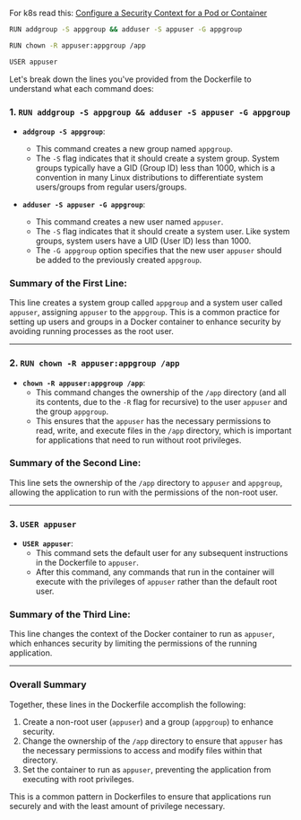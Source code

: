 For k8s read this: [Configure a Security Context for a Pod or Container](https://kubernetes.io/docs/tasks/configure-pod-container/security-context/)

```bash
RUN addgroup -S appgroup && adduser -S appuser -G appgroup

RUN chown -R appuser:appgroup /app

USER appuser
```

Let's break down the lines you've provided from the Dockerfile to understand what each command does:

### 1. `RUN addgroup -S appgroup && adduser -S appuser -G appgroup`

- **`addgroup -S appgroup`**:
  - This command creates a new group named `appgroup`.
  - The `-S` flag indicates that it should create a system group. System groups typically have a GID (Group ID) less than 1000, which is a convention in many Linux distributions to differentiate system users/groups from regular users/groups.

- **`adduser -S appuser -G appgroup`**:
  - This command creates a new user named `appuser`.
  - The `-S` flag indicates that it should create a system user. Like system groups, system users have a UID (User ID) less than 1000.
  - The `-G appgroup` option specifies that the new user `appuser` should be added to the previously created `appgroup`.

### Summary of the First Line:
This line creates a system group called `appgroup` and a system user called `appuser`, assigning `appuser` to the `appgroup`. This is a common practice for setting up users and groups in a Docker container to enhance security by avoiding running processes as the root user.

---

### 2. `RUN chown -R appuser:appgroup /app`

- **`chown -R appuser:appgroup /app`**:
  - This command changes the ownership of the `/app` directory (and all its contents, due to the `-R` flag for recursive) to the user `appuser` and the group `appgroup`.
  - This ensures that the `appuser` has the necessary permissions to read, write, and execute files in the `/app` directory, which is important for applications that need to run without root privileges.

### Summary of the Second Line:
This line sets the ownership of the `/app` directory to `appuser` and `appgroup`, allowing the application to run with the permissions of the non-root user.

---

### 3. `USER appuser`

- **`USER appuser`**:
  - This command sets the default user for any subsequent instructions in the Dockerfile to `appuser`.
  - After this command, any commands that run in the container will execute with the privileges of `appuser` rather than the default root user.

### Summary of the Third Line:
This line changes the context of the Docker container to run as `appuser`, which enhances security by limiting the permissions of the running application.

---

### Overall Summary
Together, these lines in the Dockerfile accomplish the following:

1. Create a non-root user (`appuser`) and a group (`appgroup`) to enhance security.
2. Change the ownership of the `/app` directory to ensure that `appuser` has the necessary permissions to access and modify files within that directory.
3. Set the container to run as `appuser`, preventing the application from executing with root privileges.

This is a common pattern in Dockerfiles to ensure that applications run securely and with the least amount of privilege necessary.